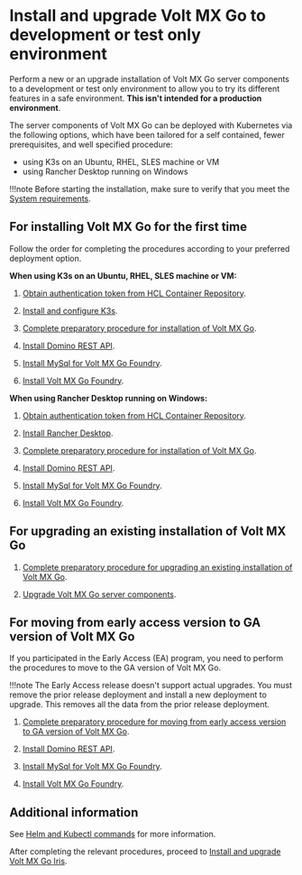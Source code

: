 # Install and upgrade Volt MX Go to development or test only environment

Perform a new or an upgrade installation of Volt MX Go server components to a development or test only environment to allow you to try its different features in a safe environment. **This isn't intended for a production environment**.

The server components of Volt MX Go can be deployed with Kubernetes via the following options, which have been tailored for a self contained, fewer prerequisites, and well specified procedure:

- using K3s on an Ubuntu, RHEL, SLES machine or VM
- using Rancher Desktop running on Windows

!!!note
    Before starting the installation, make sure to verify that you meet the [System requirements](sysreq.md).

## For installing Volt MX Go for the first time

Follow the order for completing the procedures according to your preferred deployment option.

**When using K3s on an Ubuntu, RHEL, SLES machine or VM:**

1. [Obtain authentication token from HCL Container Repository](obtainauthenticationtoken.md).

2. [Install and configure K3s](k3sinstall.md).

3. [Complete preparatory procedure for installation of Volt MX Go](prereq.md).

4. [Install Domino REST API](downloadhelmchart.md).

5. [Install MySql for Volt MX Go Foundry](installmysqlfoundry.md).

6. [Install Volt MX Go Foundry](installfoundry.md).

**When using Rancher Desktop running on Windows:**

1. [Obtain authentication token from HCL Container Repository](obtainauthenticationtoken.md).

2. [Install Rancher Desktop](installrancher.md).

3. [Complete preparatory procedure for installation of Volt MX Go](prereq.md).

4. [Install Domino REST API](downloadhelmchart.md).

5. [Install MySql for Volt MX Go Foundry](installmysqlfoundry.md).

6. [Install Volt MX Go Foundry](installfoundry.md).

## For upgrading an existing installation of Volt MX Go

1. [Complete preparatory procedure for upgrading an existing installation of Volt MX Go](prereqnew.md).

2. [Upgrade Volt MX Go server components](versionupgrade1.md).

## For moving from early access version to GA version of Volt MX Go

If you participated in the Early Access (EA) program, you need to perform the procedures to move to the GA version of Volt MX Go. 

!!!note
    The Early Access release doesn't support actual upgrades. You must remove the prior release deployment and install a new deployment to upgrade. This removes all the data from the prior release deployment.

1. [Complete preparatory procedure for moving from early access version to GA version of Volt MX Go](eatogamove.md).

2. [Install Domino REST API](downloadhelmchart.md).

3. [Install MySql for Volt MX Go Foundry](installmysqlfoundry.md).

4. [Install Volt MX Go Foundry](installfoundry.md).

## Additional information

See [Helm and Kubectl commands](../references/kubecheatsheet.md) for more information.

After completing the relevant procedures, proceed to [Install and upgrade Volt MX Go Iris](installiris.md).